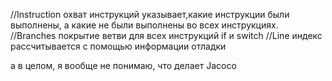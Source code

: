 //Instruction
охват инструкций указывает,какие инструкции были выполнены, а какие не были выполнены во всех инструкциях.
//Branches
покрытие ветви для всех инструкций if и switch
//Line
индекс рассчитывается с помощью информации отладки

а в целом, я вообще не понимаю, что делает Jacoco
